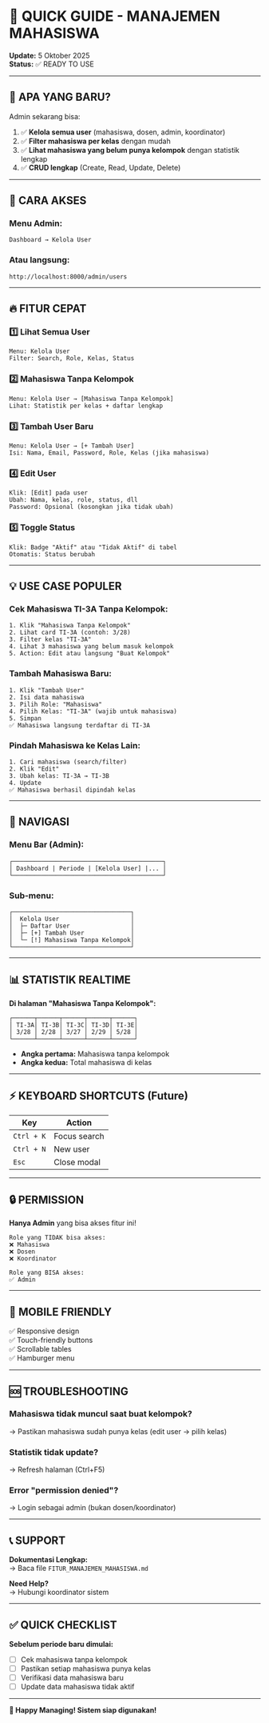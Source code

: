 # 🚀 QUICK GUIDE - MANAJEMEN MAHASISWA

**Update:** 5 Oktober 2025  
**Status:** ✅ READY TO USE

---

## 🎯 APA YANG BARU?

Admin sekarang bisa:
1. ✅ **Kelola semua user** (mahasiswa, dosen, admin, koordinator)
2. ✅ **Filter mahasiswa per kelas** dengan mudah
3. ✅ **Lihat mahasiswa yang belum punya kelompok** dengan statistik lengkap
4. ✅ **CRUD lengkap** (Create, Read, Update, Delete)

---

## 📍 CARA AKSES

### **Menu Admin:**
```
Dashboard → Kelola User
```

### **Atau langsung:**
```
http://localhost:8000/admin/users
```

---

## 🔥 FITUR CEPAT

### 1️⃣ **Lihat Semua User**
```
Menu: Kelola User
Filter: Search, Role, Kelas, Status
```

### 2️⃣ **Mahasiswa Tanpa Kelompok**
```
Menu: Kelola User → [Mahasiswa Tanpa Kelompok]
Lihat: Statistik per kelas + daftar lengkap
```

### 3️⃣ **Tambah User Baru**
```
Menu: Kelola User → [+ Tambah User]
Isi: Nama, Email, Password, Role, Kelas (jika mahasiswa)
```

### 4️⃣ **Edit User**
```
Klik: [Edit] pada user
Ubah: Nama, kelas, role, status, dll
Password: Opsional (kosongkan jika tidak ubah)
```

### 5️⃣ **Toggle Status**
```
Klik: Badge "Aktif" atau "Tidak Aktif" di tabel
Otomatis: Status berubah
```

---

## 💡 USE CASE POPULER

### **Cek Mahasiswa TI-3A Tanpa Kelompok:**
```
1. Klik "Mahasiswa Tanpa Kelompok"
2. Lihat card TI-3A (contoh: 3/28)
3. Filter kelas "TI-3A"
4. Lihat 3 mahasiswa yang belum masuk kelompok
5. Action: Edit atau langsung "Buat Kelompok"
```

### **Tambah Mahasiswa Baru:**
```
1. Klik "Tambah User"
2. Isi data mahasiswa
3. Pilih Role: "Mahasiswa"
4. Pilih Kelas: "TI-3A" (wajib untuk mahasiswa)
5. Simpan
✅ Mahasiswa langsung terdaftar di TI-3A
```

### **Pindah Mahasiswa ke Kelas Lain:**
```
1. Cari mahasiswa (search/filter)
2. Klik "Edit"
3. Ubah kelas: TI-3A → TI-3B
4. Update
✅ Mahasiswa berhasil dipindah kelas
```

---

## 🎨 NAVIGASI

### **Menu Bar (Admin):**
```
┌──────────────────────────────────────────┐
│ Dashboard | Periode | [Kelola User] |... │
└──────────────────────────────────────────┘
```

### **Sub-menu:**
```
┌─────────────────────────────────┐
│  Kelola User                    │
│  ├─ Daftar User                 │
│  ├─ [+] Tambah User             │
│  └─ [!] Mahasiswa Tanpa Kelompok│
└─────────────────────────────────┘
```

---

## 📊 STATISTIK REALTIME

**Di halaman "Mahasiswa Tanpa Kelompok":**
```
┌──────┬──────┬──────┬──────┬──────┐
│ TI-3A│ TI-3B│ TI-3C│ TI-3D│ TI-3E│
│ 3/28 │ 2/28 │ 3/27 │ 2/29 │ 5/28 │
└──────┴──────┴──────┴──────┴──────┘
```
- **Angka pertama:** Mahasiswa tanpa kelompok
- **Angka kedua:** Total mahasiswa di kelas

---

## ⚡ KEYBOARD SHORTCUTS (Future)

| Key | Action |
|-----|--------|
| `Ctrl + K` | Focus search |
| `Ctrl + N` | New user |
| `Esc` | Close modal |

---

## 🔒 PERMISSION

**Hanya Admin** yang bisa akses fitur ini!

```
Role yang TIDAK bisa akses:
❌ Mahasiswa
❌ Dosen
❌ Koordinator

Role yang BISA akses:
✅ Admin
```

---

## 📱 MOBILE FRIENDLY

✅ Responsive design  
✅ Touch-friendly buttons  
✅ Scrollable tables  
✅ Hamburger menu

---

## 🆘 TROUBLESHOOTING

### **Mahasiswa tidak muncul saat buat kelompok?**
→ Pastikan mahasiswa sudah punya kelas (edit user → pilih kelas)

### **Statistik tidak update?**
→ Refresh halaman (Ctrl+F5)

### **Error "permission denied"?**
→ Login sebagai admin (bukan dosen/koordinator)

---

## 📞 SUPPORT

**Dokumentasi Lengkap:**  
→ Baca file `FITUR_MANAJEMEN_MAHASISWA.md`

**Need Help?**  
→ Hubungi koordinator sistem

---

## ✅ QUICK CHECKLIST

**Sebelum periode baru dimulai:**
- [ ] Cek mahasiswa tanpa kelompok
- [ ] Pastikan setiap mahasiswa punya kelas
- [ ] Verifikasi data mahasiswa baru
- [ ] Update data mahasiswa tidak aktif

---

**🎉 Happy Managing! Sistem siap digunakan!**
